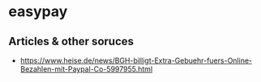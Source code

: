 easypay
=======


## Articles & other soruces

- https://www.heise.de/news/BGH-billigt-Extra-Gebuehr-fuers-Online-Bezahlen-mit-Paypal-Co-5997955.html
